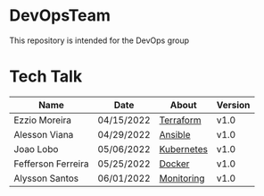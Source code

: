 # DevOpsTeam
This repository is intended for the DevOps group

# Tech Talk
| Name               |    Date    |               About                 |Version |
|---------------     |------------|-------------------------------------|--------|
| Ezzio Moreira      | 04/15/2022 | [Terraform](./Terraform/README.md)  | v1.0   |
| Alesson Viana      | 04/29/2022 | [Ansible](./Ansible/README.md)      | v1.0   |
| Joao Lobo          | 05/06/2022 | [Kubernetes](./Kubernetes/README.md)| v1.0   |
| Fefferson Ferreira | 05/25/2022 | [Docker](./Docker/README.md)        | v1.0   |
| Alysson Santos     | 06/01/2022 | [Monitoring](./Monitoring/README.md)| v1.0   |